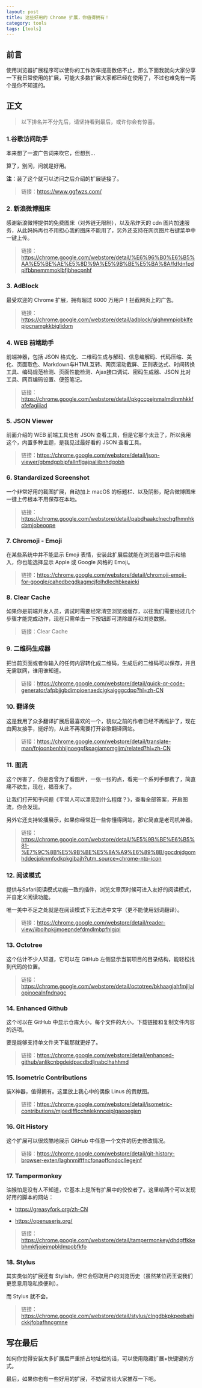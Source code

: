 ```yaml
---
layout: post
title: 这些好用的 Chrome 扩展，你值得拥有！
category: tools
tags: [tools]
---
```




## 前言

使用浏览器扩展程序可以使你的工作效率提高数倍不止，那么下面我就向大家分享一下我日常使用的扩展，可能大多数扩展大家都已经在使用了，不过也难免有一两个是你不知道的。

## 正文

> 以下排名并不分先后，请坚持看到最后，或许你会有惊喜。

### 1.谷歌访问助手

本来想了一波广告词来吹它，但想到…

算了，别问，问就是好用。

**注**：装了这个就可以访问之后介绍的扩展链接了。

> 链接：https://www.ggfwzs.com/

### 2\. 新浪微博图床

感谢新浪微博提供的免费图床（对外链无限制），以及吊炸天的 cdn 图片加速服务，从此妈妈再也不用担心我的图床不能用了，另外还支持在网页图片右键菜单中一键上传。

> 链接：https://chrome.google.com/webstore/detail/%E6%96%B0%E6%B5%AA%E5%BE%AE%E5%8D%9A%E5%9B%BE%E5%BA%8A/fdfdnfpdplfbbnemmmoklbfjbhecpnhf

### 3\. AdBlock

最受欢迎的 Chrome 扩展，拥有超过 6000 万用户！拦截网页上的广告。

> 链接：https://chrome.google.com/webstore/detail/adblock/gighmmpiobklfepjocnamgkkbiglidom

### 4\. WEB 前端助手

前端神器，包括 JSON 格式化、二维码生成与解码、信息编解码、代码压缩、美化、页面取色、Markdown与HTML互转、网页滚动截屏、正则表达式、时间转换工具、编码规范检测、页面性能检测、Ajax接口调试、密码生成器、JSON 比对工具、网页编码设置、便签笔记。

> 链接：https://chrome.google.com/webstore/detail/pkgccpejnmalmdinmhkkfafefagiiiad

### 5\. JSON Viewer

前面介绍的 WEB 前端工具也有 JSON 查看工具，但是它那个太丑了，所以我用这个，内置多种主题，是我见过最好看的 JSON 查看工具。

> 链接：https://chrome.google.com/webstore/detail/json-viewer/gbmdgpbipfallnflgajpaliibnhdgobh

### 6\. Standardized Screenshot

一个非常好用的截图扩展，自动加上 macOS 的标题栏、以及阴影，配合微博图床一键上传根本不用保存在本地。

> 链接：https://chrome.google.com/webstore/detail/pabdhaakclnechgfhmnhkcbmjobeoope

### 7\. Chromoji - Emoji

在某些系统中并不能显示 Emoji 表情，安装此扩展后就能在浏览器中显示和输入，你也能选择显示 Apple 或 Google 风格的 Emoji。

> 链接：https://chrome.google.com/webstore/detail/chromoji-emoji-for-google/cahedbegdkagmcjfolhdlechbkeaieki

### 8\. Clear Cache

如果你是前端开发人员，调试时需要经常清空浏览器缓存，以往我们需要经过几个步骤才能完成动作，现在只需单击一下按钮即可清除缓存和浏览数据。

> 链接：Clear Cache

### 9\. 二维码生成器

把当前页面或者你输入的任何内容转化成二维码，生成后的二维码可以保存，并且无需联网，谁用谁知道。

> 链接：https://chrome.google.com/webstore/detail/quick-qr-code-generator/afpbjjgbdimpioenaedcjgkaigggcdpp?hl=zh-CN

### 10\. 翻译侠

这是我用了众多翻译扩展后最喜欢的一个，貌似之前的作者已经不再维护了，现在由网友接手，挺好的，从此不再需要打开谷歌翻译网站。

> 链接：https://chrome.google.com/webstore/detail/translate-man/fnjoonbenhhijnoegpfkpagjamomgjjm/related?hl=zh-CN

### 11\. 图流

这个厉害了，你是否曾为了看图片，一张一张的点，看完一个系列手都费了，简直痛不欲生，现在，福音来了。

让我们打开知乎问题《平常人可以漂亮到什么程度？》，查看全部答案，开启图流，你会发现。

另外它还支持轮播展示，如果你经常逛一些你懂得网站，那它简直是老司机神器。

> 链接：https://chrome.google.com/webstore/detail/%E5%9B%BE%E6%B5%81-%E7%9C%8B%E5%9B%BE%E5%8A%A9%E6%89%8B/gpcdnjdgomhddecjpknmfodkpkgibajh?utm_source=chrome-ntp-icon

### 12\. 阅读模式

提供与Safari阅读模式功能一致的插件，浏览文章页时候可进入友好的阅读模式，并自定义阅读功能。

唯一美中不足之处就是在阅读模式下无法选中文字（更不能使用划词翻译）。

> 链接：https://chrome.google.com/webstore/detail/reader-view/iibolhpkjjmoepndefdmdlmbpfhlgjpl

### 13\. Octotree

这个估计不少人知道，它可以在 GitHub 左侧显示当前项目的目录结构，能轻松找到代码的位置。

> 链接：https://chrome.google.com/webstore/detail/octotree/bkhaagjahfmjljalopjnoealnfndnagc

### 14\. Enhanced Github

这个可以在 GitHub 中显示仓库大小，每个文件的大小，下载链接和复制文件内容的选项。

要是能够支持单文件夹下载那就更好了。

> 链接：https://chrome.google.com/webstore/detail/enhanced-github/anlikcnbgdeidpacdbdljnabclhahhmd

### 15\. Isometric Contributions

装X神器，值得拥有。这里放上我心中的偶像 Linus 的贡献图。

> 链接：https://chrome.google.com/webstore/detail/isometric-contributions/mjoedlfflcchnleknnceiplgaeoegien

### 16\. Git History

这个扩展可以很炫酷地展示 GitHub 中任意一个文件的历史修改情况。

> 链接：https://chrome.google.com/webstore/detail/git-history-browser-exten/laghnmifffncfonaoffcndocllegejnf

### 17\. Tampermonkey

油猴怕是没有人不知道，它基本上是所有扩展中的佼佼者了。这里给两个可以发现好用的脚本的网站：

*   https://greasyfork.org/zh-CN

*   https://openuserjs.org/

> 链接：https://chrome.google.com/webstore/detail/tampermonkey/dhdgffkkebhmkfjojejmpbldmpobfkfo

### 18\. Stylus

其实类似的扩展还有 Stylish，但它会窃取用户的浏览历史（虽然某位药王说我们更愿意用隐私换便利）。

而 Stylus 就不会。

> 链接：https://chrome.google.com/webstore/detail/stylus/clngdbkpkpeebahjckkjfobafhncgmne

## 写在最后

如何你觉得安装太多扩展后严重挤占地址栏的话，可以使用隐藏扩展+快键键的方式。

最后，如果你也有一些好用的扩展，不妨留言给大家推荐一下吧。

